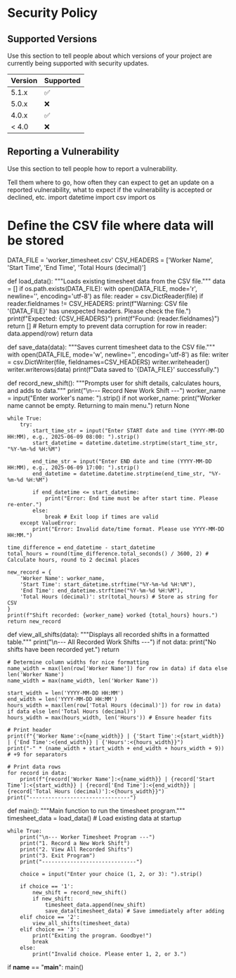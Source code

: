 # Security Policy

## Supported Versions

Use this section to tell people about which versions of your project are
currently being supported with security updates.

| Version | Supported          |
| ------- | ------------------ |
| 5.1.x   | :white_check_mark: |
| 5.0.x   | :x:                |
| 4.0.x   | :white_check_mark: |
| < 4.0   | :x:                |

## Reporting a Vulnerability

Use this section to tell people how to report a vulnerability.

Tell them where to go, how often they can expect to get an update on a
reported vulnerability, what to expect if the vulnerability is accepted or
declined, etc.
import datetime
import csv
import os

# Define the CSV file where data will be stored
DATA_FILE = 'worker_timesheet.csv'
CSV_HEADERS = ['Worker Name', 'Start Time', 'End Time', 'Total Hours (decimal)']

def load_data():
    """Loads existing timesheet data from the CSV file."""
    data = []
    if os.path.exists(DATA_FILE):
        with open(DATA_FILE, mode='r', newline='', encoding='utf-8') as file:
            reader = csv.DictReader(file)
            if reader.fieldnames != CSV_HEADERS:
                print(f"Warning: CSV file '{DATA_FILE}' has unexpected headers. Please check the file.")
                print(f"Expected: {CSV_HEADERS}")
                print(f"Found:    {reader.fieldnames}")
                return [] # Return empty to prevent data corruption
            for row in reader:
                data.append(row)
    return data

def save_data(data):
    """Saves current timesheet data to the CSV file."""
    with open(DATA_FILE, mode='w', newline='', encoding='utf-8') as file:
        writer = csv.DictWriter(file, fieldnames=CSV_HEADERS)
        writer.writeheader()
        writer.writerows(data)
    print(f"Data saved to '{DATA_FILE}' successfully.")

def record_new_shift():
    """Prompts user for shift details, calculates hours, and adds to data."""
    print("\n--- Record New Work Shift ---")
    worker_name = input("Enter worker's name: ").strip()
    if not worker_name:
        print("Worker name cannot be empty. Returning to main menu.")
        return None

    while True:
        try:
            start_time_str = input("Enter START date and time (YYYY-MM-DD HH:MM), e.g., 2025-06-09 08:00: ").strip()
            start_datetime = datetime.datetime.strptime(start_time_str, "%Y-%m-%d %H:%M")

            end_time_str = input("Enter END date and time (YYYY-MM-DD HH:MM), e.g., 2025-06-09 17:00: ").strip()
            end_datetime = datetime.datetime.strptime(end_time_str, "%Y-%m-%d %H:%M")

            if end_datetime <= start_datetime:
                print("Error: End time must be after start time. Please re-enter.")
            else:
                break # Exit loop if times are valid
        except ValueError:
            print("Error: Invalid date/time format. Please use YYYY-MM-DD HH:MM.")

    time_difference = end_datetime - start_datetime
    total_hours = round(time_difference.total_seconds() / 3600, 2) # Calculate hours, round to 2 decimal places

    new_record = {
        'Worker Name': worker_name,
        'Start Time': start_datetime.strftime("%Y-%m-%d %H:%M"),
        'End Time': end_datetime.strftime("%Y-%m-%d %H:%M"),
        'Total Hours (decimal)': str(total_hours) # Store as string for CSV
    }
    print(f"Shift recorded: {worker_name} worked {total_hours} hours.")
    return new_record

def view_all_shifts(data):
    """Displays all recorded shifts in a formatted table."""
    print("\n--- All Recorded Work Shifts ---")
    if not data:
        print("No shifts have been recorded yet.")
        return

    # Determine column widths for nice formatting
    name_width = max(len(row['Worker Name']) for row in data) if data else len('Worker Name')
    name_width = max(name_width, len('Worker Name'))
    
    start_width = len('YYYY-MM-DD HH:MM')
    end_width = len('YYYY-MM-DD HH:MM')
    hours_width = max(len(row['Total Hours (decimal)']) for row in data) if data else len('Total Hours (decimal)')
    hours_width = max(hours_width, len('Hours')) # Ensure header fits
    
    # Print header
    print(f"{'Worker Name':<{name_width}} | {'Start Time':<{start_width}} | {'End Time':<{end_width}} | {'Hours':<{hours_width}}")
    print("-" * (name_width + start_width + end_width + hours_width + 9)) # +9 for separators

    # Print data rows
    for record in data:
        print(f"{record['Worker Name']:<{name_width}} | {record['Start Time']:<{start_width}} | {record['End Time']:<{end_width}} | {record['Total Hours (decimal)']:<{hours_width}}")
    print("--------------------------------")


def main():
    """Main function to run the timesheet program."""
    timesheet_data = load_data() # Load existing data at startup

    while True:
        print("\n--- Worker Timesheet Program ---")
        print("1. Record a New Work Shift")
        print("2. View All Recorded Shifts")
        print("3. Exit Program")
        print("------------------------------")

        choice = input("Enter your choice (1, 2, or 3): ").strip()

        if choice == '1':
            new_shift = record_new_shift()
            if new_shift:
                timesheet_data.append(new_shift)
                save_data(timesheet_data) # Save immediately after adding
        elif choice == '2':
            view_all_shifts(timesheet_data)
        elif choice == '3':
            print("Exiting the program. Goodbye!")
            break
        else:
            print("Invalid choice. Please enter 1, 2, or 3.")

if __name__ == "__main__":
    main()
